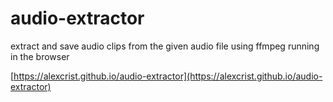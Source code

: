 # audio-extractor

extract and save audio clips from the given audio file using ffmpeg running in the browser

[https://alexcrist.github.io/audio-extractor](https://alexcrist.github.io/audio-extractor)
